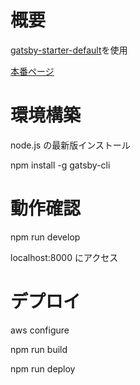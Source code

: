 # 概要

[gatsby-starter-default](https://www.gatsbyjs.com/starters/gatsbyjs/gatsby-starter-default)を使用

[本番ページ](https://yujiandsaowedding.com)

# 環境構築

node.js の最新版インストール

npm install -g gatsby-cli

# 動作確認

npm run develop

localhost:8000 にアクセス

# デプロイ

aws configure

npm run build

npm run deploy
